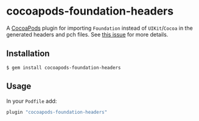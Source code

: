 # cocoapods-foundation-headers

A [CocoaPods](https://cocoapods.org/) plugin for importing `Foundation`
instead of `UIKit`/`Cocoa` in the generated headers and pch files. See
[this issue](https://github.com/CocoaPods/CocoaPods/issues/6815) for
more details.

## Installation

```
$ gem install cocoapods-foundation-headers
```

## Usage

In your `Podfile` add:

```ruby
plugin "cocoapods-foundation-headers"
```
